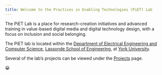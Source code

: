 ```yaml
---
title: Welcome to the Practices in Enabling Technologies (PiET) Lab
---
```

The PiET Lab is a place for research-creation initiatives and advanced training in value-based digital media and digital technology design, with a focus on inclusion and social belonging.

The PiET lab is located within the [Department of Electrical Engineering and Computer Science](https://lassonde.yorku.ca/eecs/), [Lassonde School of Engineering](https://lassonde.yorku.ca/), at [York University](https://www.yorku.ca/).

Several of the lab’s projects can be viewed under the [Projects](https://piet.apps01.yorku.ca/projects-pods-version/) page.

😀

